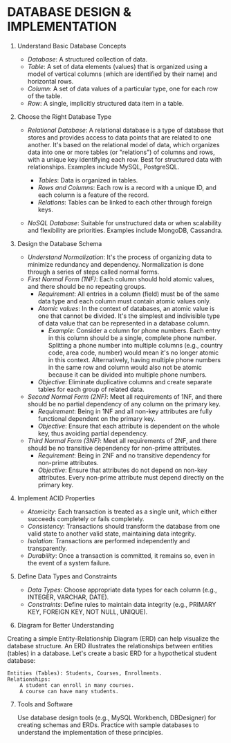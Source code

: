 # DATABASE DESIGN & IMPLEMENTATION

1. Understand Basic Database Concepts

    * _Database_: A structured collection of data.
    * _Table_: A set of data elements (values) that is organized using a model of vertical columns (which are identified by their name) and horizontal rows.
    * _Column_: A set of data values of a particular type, one for each row of the table.
    * _Row_: A single, implicitly structured data item in a table. 

2. Choose the Right Database Type

    * _Relational Database_: A relational database is a type of database that stores and provides access to data points that are related to one another. It's based on the relational model of data, which organizes data into one or more tables (or "relations") of columns and rows, with a unique key identifying each row. Best for structured data with relationships. Examples include MySQL, PostgreSQL.
      * _Tables_: Data is organized in tables.
      * _Rows and Columns_: Each row is a record with a unique ID, and each column is a feature of the record.
      * _Relations_: Tables can be linked to each other through foreign keys.

    * _NoSQL Database_: Suitable for unstructured data or when scalability and flexibility are priorities. Examples include MongoDB, Cassandra.

3. Design the Database Schema

    * _Understand Normalization_: It's the process of organizing data to minimize redundancy and dependency. Normalization is done through a series of steps called normal forms.
    * _First Normal Form (1NF)_: Each column should hold atomic values, and there should be no repeating groups.
      * _Requirement_: All entries in a column (field) must be of the same data type and each column must contain atomic values only.
      * _Atomic values_: In the context of databases, an atomic value is one that cannot be divided. It's the simplest and indivisible type of data value that can be represented in a database column.
         * _Example_: Consider a column for phone numbers. Each entry in this column should be a single, complete phone number. Splitting a phone number into multiple columns (e.g., country code, area code, number) would mean it's no longer atomic in this context. Alternatively, having multiple phone numbers in the same row and column would also not be atomic because it can be divided into multiple phone numbers.
      * _Objective_: Eliminate duplicative columns and create separate tables for each group of related data.
    * _Second Normal Form (2NF)_: Meet all requirements of 1NF, and there should be no partial dependency of any column on the primary key.
      * _Requirement_: Being in 1NF and all non-key attributes are fully functional dependent on the primary key.
      * _Objective_: Ensure that each attribute is dependent on the whole key, thus avoiding partial dependency.
    * _Third Normal Form (3NF)_: Meet all requirements of 2NF, and there should be no transitive dependency for non-prime attributes.
      * _Requirement_: Being in 2NF and no transitive dependency for non-prime attributes.
      * _Objective_: Ensure that attributes do not depend on non-key attributes. Every non-prime attribute must depend directly on the primary key.
        
4. Implement ACID Properties

    * _Atomicity_: Each transaction is treated as a single unit, which either succeeds completely or fails completely.
    * _Consistency_: Transactions should transform the database from one valid state to another valid state, maintaining data integrity.
    * _Isolation_: Transactions are performed independently and transparently.
    * _Durability_: Once a transaction is committed, it remains so, even in the event of a system failure.

5. Define Data Types and Constraints

    * _Data Types_: Choose appropriate data types for each column (e.g., INTEGER, VARCHAR, DATE).
    * _Constraints_: Define rules to maintain data integrity (e.g., PRIMARY KEY, FOREIGN KEY, NOT NULL, UNIQUE).

6. Diagram for Better Understanding

Creating a simple Entity-Relationship Diagram (ERD) can help visualize the database structure. An ERD illustrates the relationships between entities (tables) in a database. Let's create a basic ERD for a hypothetical student database:

    Entities (Tables): Students, Courses, Enrollments.
    Relationships:
        A student can enroll in many courses.
        A course can have many students.

7. Tools and Software

    Use database design tools (e.g., MySQL Workbench, DBDesigner) for creating schemas and ERDs.
    Practice with sample databases to understand the implementation of these principles.
